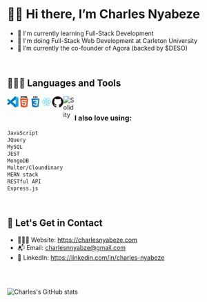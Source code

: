 # 👋🏿 Hi there, I’m Charles Nyabeze

- 🧩 I'm currently learning Full-Stack Development
- 🌱 I'm doing Full-Stack Web Development at Carleton University
- 🦄 I’m currently the co-founder of Agora (backed by $DESO)

<br />

## 👨🏾‍💻 Languages and Tools
<img align="left" alt="Visual Studio Code" width="26px" src="https://raw.githubusercontent.com/github/explore/80688e429a7d4ef2fca1e82350fe8e3517d3494d/topics/visual-studio-code/visual-studio-code.png" />
<img align="left" alt="HTML5" width="26px" src="https://raw.githubusercontent.com/github/explore/80688e429a7d4ef2fca1e82350fe8e3517d3494d/topics/html/html.png" />
<img align="left" alt="CSS3" width="26px" src="https://raw.githubusercontent.com/github/explore/80688e429a7d4ef2fca1e82350fe8e3517d3494d/topics/css/css.png" />
<img align="left" alt="React" width="26px" src="https://raw.githubusercontent.com/github/explore/80688e429a7d4ef2fca1e82350fe8e3517d3494d/topics/react/react.png" />
<img align="left" alt="GitHub" width="26px" src="https://raw.githubusercontent.com/github/explore/78df643247d429f6cc873026c0622819ad797942/topics/github/github.png" />
<img align="left" alt="Solidity" width="26px"
src="https://user-images.githubusercontent.com/90402466/176094205-d67e9a2a-9063-4be3-ab2b-a1bc0c085ca0.png" />



<br />

### I also love using:

```
JavaScript
JQuery
MySQL
JEST
MongoDB
Multer/Cloundinary
MERN stack
RESTful API
Express.js
```
<br />

## 💎 Let's Get in Contact
- 👨🏻‍💻 Website: https://charlesnyabeze.com
- 📬 Email: charlesnnyabze@gmail.com
- 🥇 LinkedIn: https://linkedin.com/in/charles-nyabeze

<br />
<br />

![Charles's GitHub stats](https://github-readme-stats.vercel.app/api?username=charles-nyabeze&count_private=true&theme=tokyonight)
